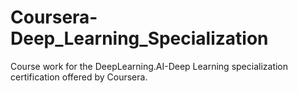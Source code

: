# Coursera-Deep_Learning_Specialization
Course work for the DeepLearning.AI-Deep Learning specialization certification offered by Coursera. 
